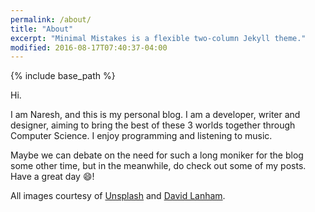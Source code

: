 ```yaml
---
permalink: /about/
title: "About"
excerpt: "Minimal Mistakes is a flexible two-column Jekyll theme."
modified: 2016-08-17T07:40:37-04:00
---
```


{% include base_path %}

Hi.  

I am Naresh, and this is my personal blog. I am a developer, writer and designer, aiming to bring the best of these 3 worlds together through Computer Science. I enjoy programming and listening to music.

Maybe we can debate on the need for such a long moniker for the blog some other time, but in the meanwhile, do check out some of my posts. Have a great day :smile:!

All images courtesy of [Unsplash](https://unsplash.com/) and [David Lanham](http://dlanham.com/).